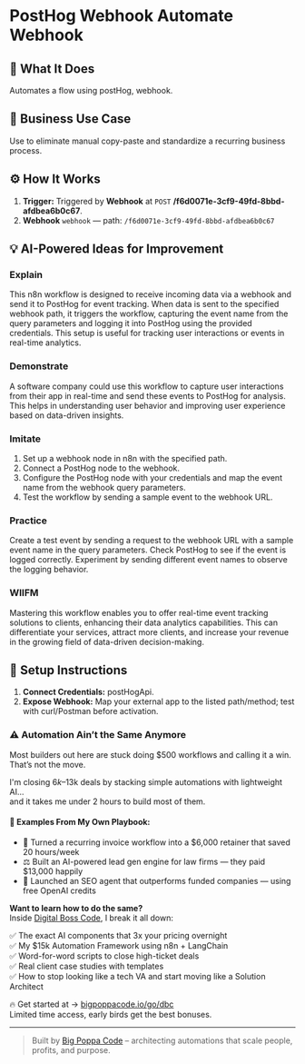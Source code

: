 # PostHog Webhook Automate Webhook
## 🚀 What It Does
Automates a flow using postHog, webhook.

## 💼 Business Use Case
Use to eliminate manual copy-paste and standardize a recurring business process.

## ⚙️ How It Works
1. **Trigger:** Triggered by **Webhook** at `POST` **/f6d0071e-3cf9-49fd-8bbd-afdbea6b0c67**.
2. **Webhook** `webhook` — path: `/f6d0071e-3cf9-49fd-8bbd-afdbea6b0c67`

## 💡 AI-Powered Ideas for Improvement
### Explain
This n8n workflow is designed to receive incoming data via a webhook and send it to PostHog for event tracking. When data is sent to the specified webhook path, it triggers the workflow, capturing the event name from the query parameters and logging it into PostHog using the provided credentials. This setup is useful for tracking user interactions or events in real-time analytics.

### Demonstrate
A software company could use this workflow to capture user interactions from their app in real-time and send these events to PostHog for analysis. This helps in understanding user behavior and improving user experience based on data-driven insights.

### Imitate
1. Set up a webhook node in n8n with the specified path.
2. Connect a PostHog node to the webhook.
3. Configure the PostHog node with your credentials and map the event name from the webhook query parameters.
4. Test the workflow by sending a sample event to the webhook URL.

### Practice
Create a test event by sending a request to the webhook URL with a sample event name in the query parameters. Check PostHog to see if the event is logged correctly. Experiment by sending different event names to observe the logging behavior.

### WIIFM
Mastering this workflow enables you to offer real-time event tracking solutions to clients, enhancing their data analytics capabilities. This can differentiate your services, attract more clients, and increase your revenue in the growing field of data-driven decision-making.

## 🔧 Setup Instructions
1. **Connect Credentials:** postHogApi.
2. **Expose Webhook:** Map your external app to the listed path/method; test with curl/Postman before activation.

### ⚠️ Automation Ain’t the Same Anymore

Most builders out here are stuck doing $500 workflows and calling it a win.  
That’s not the move.  

I'm closing $6k–$13k deals by stacking simple automations with lightweight AI...  
and it takes me under 2 hours to build most of them.

#### 🧠 Examples From My Own Playbook:
- 🔁 Turned a recurring invoice workflow into a $6,000 retainer that saved 20 hours/week  
- ⚖️ Built an AI-powered lead gen engine for law firms — they paid $13,000 happily  
- 🚀 Launched an SEO agent that outperforms funded companies — using free OpenAI credits  

**Want to learn how to do the same?**  
Inside [Digital Boss Code](https://bigpoppacode.io/go/dbc), I break it all down:

✅ The exact AI components that 3x your pricing overnight  
✅ My $15k Automation Framework using n8n + LangChain  
✅ Word-for-word scripts to close high-ticket deals  
✅ Real client case studies with templates  
✅ How to stop looking like a tech VA and start moving like a Solution Architect  

🔥 Get started at → [bigpoppacode.io/go/dbc](https://bigpoppacode.io/go/dbc)  
Limited time access, early birds get the best bonuses.

---
> Built by [Big Poppa Code](https://bigpoppacode.io) – architecting automations that scale people, profits, and purpose.
